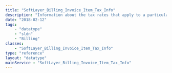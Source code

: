 ```yaml
---
title: "SoftLayer_Billing_Invoice_Item_Tax_Info"
description: "Information about the tax rates that apply to a particular invoice item. "
date: "2018-02-12"
tags:
    - "datatype"
    - "sldn"
    - "Billing"
classes:
    - "SoftLayer_Billing_Invoice_Item_Tax_Info"
type: "reference"
layout: "datatype"
mainService : "SoftLayer_Billing_Invoice_Item_Tax_Info"
---
```

